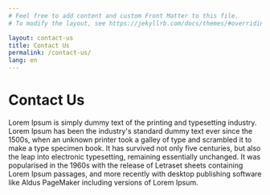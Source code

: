 ```yaml
---
# Feel free to add content and custom Front Matter to this file.
# To modify the layout, see https://jekyllrb.com/docs/themes/#overriding-theme-defaults

layout: contact-us
title: Contact Us
permalink: /contact-us/
lang: en
---
```


# Contact Us

Lorem Ipsum is simply dummy text of the printing and typesetting industry. Lorem Ipsum has been the industry's standard dummy text ever since the 1500s, when an unknown printer took a galley of type and scrambled it to make a type specimen book. It has survived not only five centuries, but also the leap into electronic typesetting, remaining essentially unchanged. It was popularised in the 1960s with the release of Letraset sheets containing Lorem Ipsum passages, and more recently with desktop publishing software like Aldus PageMaker including versions of Lorem Ipsum.